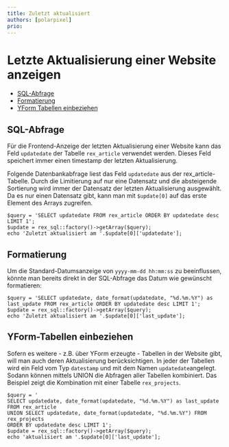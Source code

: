 ```yaml
---
title: Zuletzt aktualisiert
authors: [polarpixel]
prio:
---
```


# Letzte Aktualisierung einer Website anzeigen

- [SQL-Abfrage](#sql)
- [Formatierung](#formatierung)
- [YForm Tabellen einbeziehen](#yform)


<a name="sql"></a>
## SQL-Abfrage

Für die Frontend-Anzeige der letzten Aktualisierung einer Website kann das Feld `updatedate` der Tabelle `rex_article` verwendet werden. Dieses Feld speichert immer einen timestamp der letzten Aktualisierung.

Folgende Datenbankabfrage liest das Feld `updatedate` aus der rex_article-Tabelle. Durch die Limitierung auf nur eine Datensatz und die absteigende Sortierung wird immer der Datensatz der letzten Aktualisierung ausgewählt.
Da es nur einen Datensatz gibt, kann man mit `$update[0]` auf das erste Element des Arrays zugreifen.  

    $query = 'SELECT updatedate FROM rex_article ORDER BY updatedate desc LIMIT 1';
    $update = rex_sql::factory()->getArray($query);
    echo 'Zuletzt aktualisiert am '.$update[0]['updatedate'];


<a name="formatierung"></a>
## Formatierung

Um die Standard-Datumsanzeige von `yyyy-mm-dd hh:mm:ss` zu beeinflussen, könnte man bereits direkt in der SQL-Abfrage das Datum wie gewünscht formatieren:  

    $query = 'SELECT updatedate, date_format(updatedate, "%d.%m.%Y") as last_update FROM rex_article ORDER BY updatedate desc LIMIT 1';
    $update = rex_sql::factory()->getArray($query);
    echo 'Zuletzt aktualisiert am '.$update[0]['last_update'];


<a name="yform"></a>
## YForm-Tabellen einbeziehen

Sofern es weitere - z.B. über YForm erzeugte - Tabellen in der Website gibt, will man auch deren Aktualisierung berücksichtigen. In jeder der Tabellen wird ein Feld vom Typ `datestamp` und mit dem Namen `updatedate`angelegt. Sodann können mittels UNION die Abfragen aller Tabellen kombiniert. Das Beispiel zeigt die Kombination mit einer Tabelle `rex_projects`.

    $query = '
    SELECT updatedate, date_format(updatedate, "%d.%m.%Y") as last_update FROM rex_article
    UNION SELECT updatedate, date_format(updatedate, "%d.%m.%Y") FROM rex_projects
    ORDER BY updatedate desc LIMIT 1';
    $update = rex_sql::factory()->getArray($query);
    echo 'aktualisiert am '.$update[0]['last_update'];


